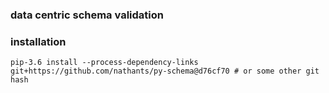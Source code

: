 ### data centric schema validation

### installation
`pip-3.6 install --process-dependency-links git+https://github.com/nathants/py-schema@d76cf70 # or some other git hash`
